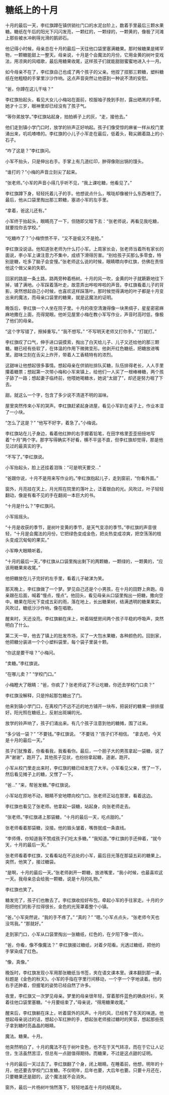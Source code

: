 # 糖纸上的十月

十月的最后一天，李红旗蹲在镇供销社门口的水泥台阶上，数着手里最后三颗水果糖。糖纸在午后的阳光下闪闪发亮，一颗红的，一颗绿的，一颗黄的，像极了河滩上那些被水冲刷得光滑的鹅卵石。

他记得小时候，母亲总在十月的最后一天往他口袋里塞满糖果。那时候糖果是稀罕物，一颗糖能甜上一整天。母亲说，十月是个会魔法的月份，它用金黄的树叶变戏法，用凉爽的风唱歌，最后用糖果收尾，这样孩子们就能甜甜蜜蜜地进入十一月。

如今母亲不在了，李红旗自己也成了两个孩子的父亲。他捏了捏那三颗糖，塑料糖纸在他粗糙的手掌里沙沙作响。这点声音突然让他感到一种说不清的安慰。

“爸，你蹲在这儿干啥？”

李红旗抬起头，看见大女儿小梅站在面前，校服袖子挽到手肘，露出晒黑的手臂。她才十三岁，眼神里却已经没有了孩子气。

“等你弟放学。”李红旗站起身，拍拍裤子上的灰，“走，接他去。”

他们走到镇小学门口时，放学的铃声正好响起。孩子们像受惊的麻雀一样从校门里涌出来，叽叽喳喳的。李红旗的小儿子小军走在最后，低着头，鞋尖踢着路上的小石子。

“咋了这是？”李红旗问。

小军不抬头，只是伸出右手。手掌上有几道红印，肿得像刚出锅的馒头。

“谁打的？”小梅的声音立刻尖了起来。

“张老师。”小军的声音小得几乎听不见，“我上课吃糖，他看见了。”

李红旗蹲下身，轻轻托着儿子的手。他想说点什么，喉咙却像被什么东西堵住了。最后，他从口袋里掏出那三颗糖，塞进小军的左手里。

“拿着，爸这儿还有。”

小军终于抬起头，眼睛亮了一下，但随即又暗下去：“张老师说，再看见我吃糖，就要找你去学校。”

“吃糖咋了？”小梅愤愤不平，“又不是偷又不是抢。”

李红旗没说话。他知道张老师为什么打小军。上周家长会，张老师当着所有家长的面说，李小军上课注意力不集中，成绩下滑得厉害。“别给孩子买那么多零食，特别是糖，吃多了脑子会变慢。”张老师这么说的时候，眼睛瞟向李红旗，仿佛在责怪他这个做父亲的失职。

回家的路是一条土路，路两旁种着杨树。十月的风一吹，金黄的叶子就簌簌地往下掉，铺了满地。小军踩着落叶走，故意弄出哗啦哗啦的声音。李红旗看着儿子的背影，突然想起自己小时候，也喜欢这样踩落叶。那时候觉得满地的叶子都是十月变出来的魔法，而母亲口袋里的糖果，就是这魔法的证明。

晚饭后，李红旗一个人坐在院子里。十月的夜空清澈得像一块黑绸子，星星密密麻麻地撒在上面，亮得晃眼。他听见屋里小梅在教小军写作业，声音时高时低，像极了他们的母亲。

“这个字写错了，擦掉重写。”
“我不想写。”
“不写明天老师又打你手。”
“打就打。”

李红旗叹了口气，伸手进口袋摸索，掏出了白天给儿子、儿子又还给他的那三颗糖。糖已经有些软了，在体温的作用下微微变形。他剥开红色糖纸，把糖放进嘴里。甜味立刻在舌尖上炸开，带着人工香精特有的浓烈。

这甜味让他想起很多事情。想起母亲在供销社排队买糖，队伍排得老长，人人手里攥着糖票；想起第一次带小梅和小军来镇上，给他们一人买了一根棒棒糖，两个孩子舔了一路；想起妻子临终前，他喂她喝糖水，她说“太甜了”，却还是努力咽了下去。

甜。就这么一个字，包含了多少说不清道不明的滋味。

屋里突然传来小军的哭声。李红旗赶紧起身进屋，看见小军趴在桌子上，作业本湿了一小块。

“怎么了这是？”
“他写不好字，着急了。”小梅说。

李红旗站在儿子身边，看着他红肿的右手握着铅笔，在田字格里歪歪扭扭地写着“十月”两个字。那字写得确实不好看，横不平竖不直，但李红旗却觉得，那是他见过的最真实的字。

“不写了。”李红旗说。

小军抬起头，脸上还挂着泪珠：“可是明天要交...”

“爸跟你说，十月不是用来写作业的。”李红旗抱起儿子，走到窗前，“你看外面。”

窗外，月亮挂在天上，月光照在院里的落叶上，泛着银白的光。风吹过，叶子轻轻翻动，像是有看不见的手在翻阅一本巨大的书。

“十月是什么？”李红旗问。

小军摇摇头。

“十月是收获的季节，是树叶变黄的季节，是天气变凉的季节。”李红旗的声音很轻，“十月是会魔法的月份，它把绿色变成金色，把炎热变成凉爽，把空荡荡的枝头变成沉甸甸的果实。”

小军睁大眼睛听着。

“十月的最后一天，”李红旗从口袋里掏出剩下的两颗糖，一颗绿的，一颗黄的，“应该用糖果来收尾。”

他把糖放在儿子完好的左手里，看着儿子破涕为笑。

那天晚上，李红旗做了一个梦。梦见自己还是个小男孩，在十月的田野上奔跑。母亲跟在后面，喊着“慢点，慢点”。他回头，看见母亲从口袋里掏出一把糖，撒向空中。糖果在阳光下变成五彩的雨，落在地上，长出糖果树，结满透明的糖果果实。风吹过，糖纸沙沙作响，像在唱歌。

醒来时，天还没亮。李红旗躺在床上，听着隔壁房间两个孩子平稳的呼吸声，突然明白了什么。

第二天一早，他去了镇上的批发市场，买了一大包水果糖，各种颜色的。回到家，他把糖分装进一个个小塑料袋里，每个袋子里装十颗。

“你这是要干啥？”小梅问。

“卖糖。”李红旗说。

“在哪儿卖？”
“学校门口。”

小梅瞪大了眼睛：“爸，你疯了？张老师说了不让吃糖，你还去学校门口卖？”

李红旗没解释，只是拎起那包糖出了门。

他来到镇小学门口，在离校门不远不近的地方铺开一块布，把装好的糖果一排排摆好。阳光照在糖纸上，反射出斑斓的光。

放学的铃声响了，孩子们涌出来。有几个孩子注意到他的糖摊，围了过来。

“多少钱一袋？”
“不要钱。”李红旗说。
“不要钱？”孩子们不相信。
“拿去吧，今天是十月的最后一天。”

孩子们犹豫着，你看看我，我看看你。最后，一个胆子大的男孩拿起一袋糖，说了声“谢谢”，跑开了。其他孩子见状，也纷纷拿起糖，道谢，跑开。

小军从校门里走出来时，李红旗的糖已经发完了大半。小军看见父亲，愣了一下，然后看见摊子上的糖，又愣了一下。

“爸...”
“来，帮爸发糖。”李红旗说。

小军站在原地不动，眼睛不安地瞟向校门口。张老师正站在那里，看着这边。

李红旗也看见了张老师。他拿起一袋糖，站起身，向张老师走去。

“张老师。”李红旗递上那袋糖，“十月的最后一天，吃点甜的。”

张老师看着那袋糖，没接。他的眉头皱着，嘴唇抿成一条直线。

“李师傅，你知道我不赞成孩子们吃太多糖。”
“我知道。”李红旗的手还伸着，“就今天，十月的最后一天。”

张老师看着李红旗，又看看站在不远处的小军，最后目光落在那袋五彩的糖果上。突然，他笑了，接过糖袋。

“是啊，十月的最后一天。”张老师剥开一颗糖，放进嘴里，“我小时候，也最喜欢这一天。我母亲总会给我一颗糖，说是十月的礼物。”

李红旗也笑了。

糖发完了，孩子们也散去了。李红旗收拾好布包，牵起小军的手往家走。十月的夕阳把他们的影子拉得很长，金色的光笼罩着整个小镇。

“爸，”小军突然说，“我的手不疼了。”
“真的？”
“嗯。”小军点点头，“张老师今天也没骂我。”
“那就好。”

走到家门口，小军从口袋里掏出一张糖纸，红色的，在夕阳下像一团火。

“爸，你看，像不像魔法？”
李红旗接过糖纸，对着夕阳看。光透过糖纸，把他的手掌染成了红色。

“像，真像。”

晚饭时，李红旗发现小军用那张糖纸当书签，夹在语文课本里。课本翻到那一课，标题是《金色的秋天》。小军的手指在字里行间移动，一个字一个字地读着。他的右手还肿着，但握笔的姿势已经自然了许多。

夜里，李红旗又一次梦见母亲。梦里的母亲很年轻，穿着那件蓝色的确良衬衫，笑着往他口袋里塞糖。“十月要结束了，”母亲说，“得用糖果收尾。”

醒来后，李红旗躺在床上，听着窗外的风声。十月的风，已经有了冬天的味道。他想起母亲说过的话，想起小军红肿的手，想起张老师接过糖时的笑容，想起那些孩子拿到糖时亮晶晶的眼睛。

魔法。糖果。十月。

他突然明白了，十月的魔法不在于树叶变色，也不在于天气转凉，而在于它让人记住，生活虽然苦涩，但总有一点甜值得期待。而糖果，不过是这点甜的证明。

十月的最后一天过去了。李红旗翻了个身，闭上眼睛。在睡着前，他想，明年的十月，他还要去学校门口发糖。不仅明年，后年也要，大后年也要。只要十月还在，只要糖果还是甜的，这个魔法就不会消失。

窗外，最后一片杨树叶悄然落下，轻轻地盖在十月的结尾处。